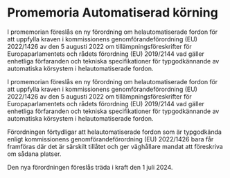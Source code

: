 # Promemoria Automatiserad körning

I promemorian föreslås en ny förordning om helautomatiserade fordon för att uppfylla kraven i kommissionens genomförandeförordning (EU) 2022/1426 av den 5 augusti 2022 om tillämpningsföreskrifter för Europaparlamentets och rådets förordning (EU) 2019/2144 vad gäller enhetliga förfaranden och tekniska specifikationer för typgodkännande av automatiska körsystem i helautomatiserade fordon.

I promemorian föreslås en ny förordning om helautomatiserade fordon för att uppfylla kraven i kommissionens genomförandeförordning (EU) 2022/1426 av den 5 augusti 2022 om tillämpningsföreskrifter för Europaparlamentets och rådets förordning (EU) 2019/2144 vad gäller enhetliga förfaranden och tekniska specifikationer för typgodkännande av automatiska körsystem i helautomatiserade fordon.

Förordningen förtydligar att helautomatiserade fordon som är typgodkända enligt kommissionens genomförandeförordning (EU) 2022/1426 bara får framföras där det är särskilt tillåtet och ger väghållare mandat att föreskriva om sådana platser.

Den nya förordningen föreslås träda i kraft den 1 juli 2024.
